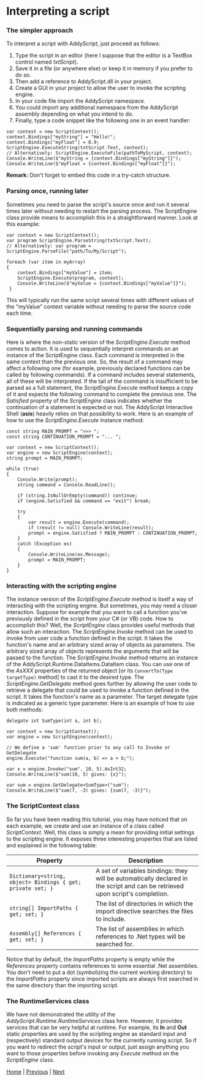 # Interpreting a script

### The simpler approach

To interpret a script with AddyScript, just proceed as follows:

1. Type the script in an editor (here I suppose that the editor is a TextBox control named _txtScript_).
2. Save it in a file (or anywhere else) or keep it in memory if you prefer to do so.
3. Then add a reference to AddyScript.dll in your project.
4. Create a GUI in your project to allow the user to invoke the scripting engine.
5. In your code file import the AddyScript namespace.
6. You could import any additional namespace from the AddyScript assembly depending on what you intend to do.
7. Finally, type a code snippet like the following one in an event handler:

```CSharp
var context = new ScriptContext();
context.Bindings["myString"] = "Hello!";
context.Bindings["myFloat"] = 0.9;
ScriptEngine.ExecuteString(txtScript.Text, context);
// Alternatively: ScriptEngine.ExecuteFile(pathToMyScript, context);
Console.WriteLine($"myString = {context.Bindings["myString"]}");
Console.WriteLine($"myFloat = {context.Bindings["myFloat"]}");
```

**Remark:** Don't forget to embed this code in a try-catch structure.

### Parsing once, running later

Sometimes you need to parse the script's source once and run it several times later without needing to restart the parsing process. The ScriptEngine class provide means to accomplish this in a straightforward manner. Look at this example:

```CSharp
var context = new ScriptContext();
var program ScriptEngine.ParseString(txtScript.Text);
// Alternatively: var program = ScriptEngine.ParseFile("path/To/My/Script");

foreach (var item in myArray)
{
    context.Bindings["myValue"] = item;
    ScriptEngine.Execute(program, context);
    Console.WriteLine($"myValue = {context.Bindings["myValue"]}");
 }
 ```

This will typically run the same script several times with different values of the "myValue" context variable without needing to parse the source code each time.

### Sequentially parsing and running commands

Here is where the non-static version of the _ScriptEngine.Execute_ method comes to action. It is used to sequentially interpret commands on an instance of the ScriptEngine class. Each command is interpreted in the same context than the previous one. So, the result of a command may affect a following one (for example, previously declared functions can be called by following commands). If a command includes several statements, all of these will be interpreted. If the tail of the command is insufficient to be parsed as a full statement, the _ScriptEngine.Execute_ method keeps a copy of it and expects the following command to complete the previous one. The _Satisfied_ property of the _ScriptEngine_ class indicates whether the continuation of a statement is expected or not. The AddyScript Interactive Shell (**asis**) heavily relies on that possibility to work. Here is an example of how to use the _ScriptEngine.Execute_ instance method:

```CSharp
const string MAIN_PROMPT = ">>> ";
const string CONTINUATION_PROMPT = "... ";

var context = new ScriptContext();
var engine = new ScriptEngine(context);
string prompt = MAIN_PROMPT;

while (true)
{
    Console.Write(prompt);
    string command = Console.ReadLine();

    if (string.IsNullOrEmpty(command)) continue;
    if (engine.Satisfied && command == "exit") break;

    try
    {
        var result = engine.Execute(command);
        if (result != null) Console.WriteLine(result);
        prompt = engine.Satisfied ? MAIN_PROMPT : CONTINUATION_PROMPT;
    }
    catch (Exception ex)
    {
        Console.WriteLine(ex.Message);
        prompt = MAIN_PROMPT;
    }
}
```

### Interacting with the scripting engine

The instance version of the _ScriptEngine.Execute_ method is itself a way of interacting with the scripting engine. But sometimes, you may need a closer interaction. Suppose for example that you want to call a function you've previously defined in the script from your C# (or VB) code. How to accomplish this? Well, the _ScriptEngine_ class provides useful methods that allow such an interaction. The _ScriptEngine.Invoke_ method can be used to invoke from user code a function defined in the script. It takes the function's name and an arbitrary sized array of objects as parameters. The arbitrary sized array of objects represents the arguments that will be passed to the function. The _ScriptEngine.Invoke_ method returns an instance of the AddyScript.Runtime.DataItems.DataItem class. You can use one of the _AsXXX_ properties of the returned object [or its `ConvertTo(Type targetType)` method] to cast it to the desired type. The _ScriptEngine.GetDelegate_ method goes further by allowing the user code to retrieve a delegate that could be used to invoke a function defined in the script. It takes the function's name as a parameter. The target delegate type is indicated as a generic type parameter. Here is an example of how to use both methods:

```CSharp
delegate int SumType(int a, int b);

var context = new ScriptContext();
var engine = new ScriptEngine(context);

// We define a 'sum' function prior to any call to Invoke or GetDelegate
engine.Execute("function sum(a, b) => a + b;");

var x = engine.Invoke("sum", 10, 5).AsInt32;
Console.WriteLine($"sum(10, 5) gives: {x}");

var sum = engine.GetDelegate<SumType>("sum");
Console.WriteLine($"sum(7, -3) gives: {sum(7, -3)}");
```

### The ScriptContext class

So far you have been reading this tutorial, you may have noticed that on each example, we create and use an instance of a class called _ScriptContext_. Well, this class is simply a mean for providing initial settings to the scripting engine. It exposes three interesting properties that are listed and explained in the following table:

|Property|Description|
|--------|-----------|
|`Dictionary<string, object> Bindings { get; private set; }`|A set of variables bindings: they will be automatically declared in the script and can be retrieved upon script's completion.|
|`string[] ImportPaths { get; set; }`|The list of directories in which the import directive searches the files to include.|
|`Assembly[] References { get; set; }`|The list of assemblies in which references to .Net types will be searched for.|

Notice that by default, the _ImportPaths_ property is empty while the _References_ property contains references to some essential .Net assemblies. You don't need to put a dot (symbolizing the current working directory) to the _ImportPaths_ property since imported scripts are always first searched in the same directory than the importing script.

### The RuntimeServices class

We have not demonstrated the utility of the _AddyScript.Runtime.RuntimeServices_ class here. However, it provides services that can be very helpful at runtime. For example, its **In** and **Out** static properties are used by the scripting engine as standard input and (respectively) standard output devices for the currently running script. So if you want to redirect the script's input or output, just assign anything you want to those properties before invoking any _Execute_ method on the _ScriptEngine_ class.

[Home](README.md) | [Previous](features.md) | [Next](evaluate.md)
